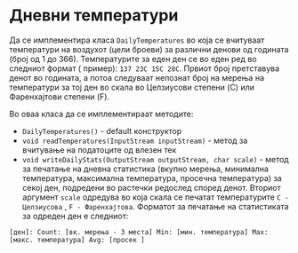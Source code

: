 # Дневни температури

Да се имплементира класа `DailyTemperatures` во која се вчитуваат температури на воздухот (цели броеви) за различни
денови од годината (број од 1 до 366). Температурите за еден ден се во еден ред во следниот формат (
пример): `137 23C 15C 28C`. Првиот број претставува денот во годината, а потоа следуваат непознат број на мерења на
температури за тој ден во скала во Целзиусови степени (C) или Фаренхајтови степени (F).

Во оваа класа да се имплементираат методите:

- `DailyTemperatures()` - default конструктор
- `void readTemperatures(InputStream inputStream)` - метод за вчитување на податоците од влезен тек
- `void writeDailyStats(OutputStream outputStream, char scale)` - метод за печатање на дневна статистика (вкупно мерења,
  минимална температура, максимална температура, просечна температура) за секој ден, подредени во растечки редослед
  според денот. Вториот аргумент `scale` одредува во која скала се печатат температурите `C - Целзиусова`
  , `F - Фаренхајтова`. Форматот за печатање на статистиката за одреден ден е следниот:

`[ден]: Count: [вк. мерења - 3 места] Min: [мин. температура] Max: [макс. температура] Avg: [просек ]`

